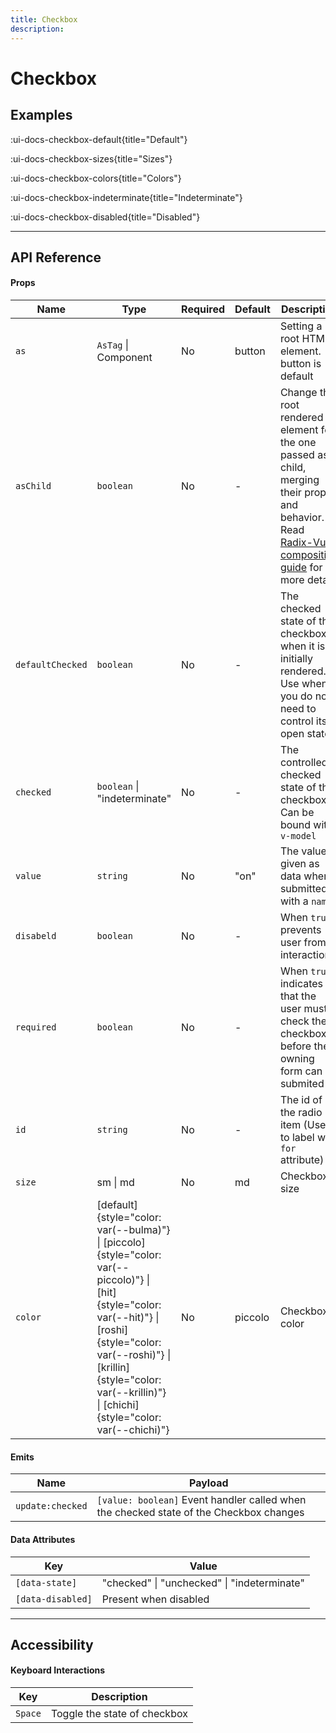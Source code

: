 ```yaml
---
title: Checkbox
description:
---
```


# Checkbox

## Examples

:ui-docs-checkbox-default{title="Default"}

:ui-docs-checkbox-sizes{title="Sizes"}

:ui-docs-checkbox-colors{title="Colors"}

:ui-docs-checkbox-indeterminate{title="Indeterminate"}

:ui-docs-checkbox-disabled{title="Disabled"}

___

## API Reference

#### Props

| Name | Type | Required | Default | Description |
|------|------|----------|---------|-------------|
| `as ` | `AsTag` \| Component | No | button | Setting a root HTML element. button is default |
| `asChild` | `boolean` | No | - | Change the root rendered element for the one passed as a child, merging their props and behavior. Read [Radix-Vue composition guide](https://www.radix-vue.com/guides/composition) for more details |
| `defaultChecked ` | `boolean` | No | - | The checked state of the checkbox when it is initially rendered. Use when you do not need to control its open state |
| `checked` | `boolean` \| "indeterminate" | No | - | The controlled checked state of the checkbox. Can be bound with `v-model` |
| `value` | `string` | No | "on" | The value given as data when submitted with a `name` |
| `disabeld ` | `boolean` | No | - | When `true`, prevents user from interaction |
| `required` | `boolean` | No | - | When `true`, indicates that the user must check the checkbox before the owning form can be submited |
| `id` | `string` | No | - | The id of the radio item (Used to label with `for` attribute) |
| `size ` | sm \| md | No | md | Checkbox size |
| `color ` | [default]{style="color: var(--bulma)"} \| [piccolo]{style="color: var(--piccolo)"} \| [hit]{style="color: var(--hit)"} \| [roshi]{style="color: var(--roshi)"} \| [krillin]{style="color: var(--krillin)"} \| [chichi]{style="color: var(--chichi)"} | No | piccolo | Checkbox color |

#### Emits

| Name | Payload |
|------|---------|
| `update:checked` | `[value: boolean]` Event handler called when the checked state of the Checkbox changes |

#### Data Attributes

| Key | Value |
|------|---------|
| `[data-state]` | "checked" \| "unchecked" \| "indeterminate" |
| `[data-disabled]` | Present when disabled |

___

## Accessibility

#### Keyboard Interactions

| Key | Description |
|-----|-------------|
| `Space` | Toggle the state of checkbox |
